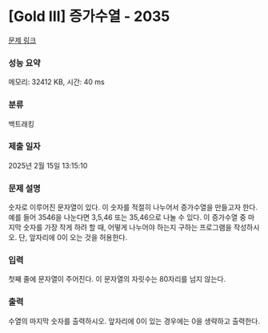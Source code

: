 # [Gold III] 증가수열 - 2035 

[문제 링크](https://www.acmicpc.net/problem/2035) 

### 성능 요약

메모리: 32412 KB, 시간: 40 ms

### 분류

백트래킹

### 제출 일자

2025년 2월 15일 13:15:10

### 문제 설명

<p>숫자로 이루어진 문자열이 있다. 이 숫자를 적절히 나누어서 증가수열을 만들고자 한다. 예를 들어 3546을 나눈다면 3,5,46 또는 35,46으로 나눌 수 있다. 이 증가수열 중 마지막 숫자를 가장 작게 하려 할 때, 어떻게 나누어야 하는지 구하는 프로그램을 작성하시오. 단, 앞자리에 0이 오는 것을 허용한다.</p>

### 입력 

 <p>첫째 줄에 문자열이 주어진다. 이 문자열의 자릿수는 80자리를 넘지 않는다.</p>

### 출력 

 <p>수열의 마지막 숫자를 출력하시오. 앞자리에 0이 있는 경우에는 0을 생략하고 출력한다.</p>

